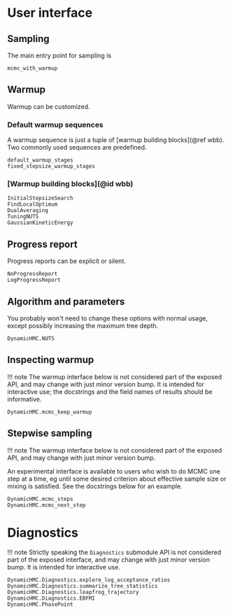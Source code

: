 # User interface

## Sampling

The main entry point for sampling is

```@docs
mcmc_with_warmup
```

## Warmup

Warmup can be customized.

### Default warmup sequences

A warmup sequence is just a tuple of [warmup building blocks](@ref wbb). Two commonly used sequences are predefined.

```@docs
default_warmup_stages
fixed_stepsize_warmup_stages
```

### [Warmup building blocks](@id wbb)

```@docs
InitialStepsizeSearch
FindLocalOptimum
DualAveraging
TuningNUTS
GaussianKineticEnergy
```

## Progress report

Progress reports can be explicit or silent.

```@docs
NoProgressReport
LogProgressReport
```

## Algorithm and parameters

You probably won't need to change these options with normal usage, except possibly increasing the maximum tree depth.

```@docs
DynamicHMC.NUTS
```

## Inspecting warmup

!!! note
    The warmup interface below is not considered part of the exposed API, and may change with just minor version bump. It is intended for interactive use; the docstrings and the field names of results should be informative.

```@docs
DynamicHMC.mcmc_keep_warmup
```

## Stepwise sampling

!!! note
    The warmup interface below is not considered part of the exposed API, and may change with just minor version bump.

An experimental interface is available to users who wish to do MCMC one step at a time, eg until some desired criterion about effective sample size or mixing is satisfied. See the docstrings below for an example.

```@docs
DynamicHMC.mcmc_steps
DynamicHMC.mcmc_next_step
```

# Diagnostics

!!! note
    Strictly speaking the `Diagnostics` submodule API is not considered part of the exposed interface, and may change with just minor version bump. It is intended for interactive use.

```@docs
DynamicHMC.Diagnostics.explore_log_acceptance_ratios
DynamicHMC.Diagnostics.summarize_tree_statistics
DynamicHMC.Diagnostics.leapfrog_trajectory
DynamicHMC.Diagnostics.EBFMI
DynamicHMC.PhasePoint
```
